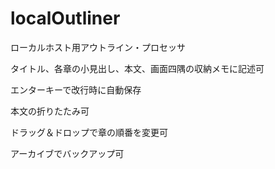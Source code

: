 # localOutliner
ローカルホスト用アウトライン・プロセッサ

タイトル、各章の小見出し、本文、画面四隅の収納メモに記述可

エンターキーで改行時に自動保存

本文の折りたたみ可

ドラッグ＆ドロップで章の順番を変更可

アーカイブでバックアップ可
